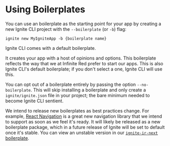 # Using Boilerplates

You can use an boilerplate as the starting point for your app by creating a new
Ignite CLI project with the `--boilerplate` (or `-b`) flag:

```
ignite new MyIgniteApp -b {boilerplate name}
```

Ignite CLI comes with a default boilerplate.

It creates your app with a host of opinions and options. This boilerplate reflects the way that we at Infinite Red prefer to start our apps. This is also Ignite CLI's default boilerplate; if you don't select a one, Ignite CLI will use this.

You can opt out of a boilerplate entirely by passing the option `--no-boilerplate`.  This will skip installing a boilerplate and only create a `ignite/ignite.json` file in your project; the bare minimum needed to become Ignite CLI sentient.

We intend to release new boilerplates as best practices change. For example, [React Navigation](https://reactnavigation.org) is a great new navigation library that we intend to support as soon as we feel it's ready. It will likely be released as a new boilerplate package, which in a future release of Ignite will be set to default once it's stable. You can view an unstable version in our [`ignite-ir-next` boilerplate](https://github.com/infinitered/ignite-ir-next).

